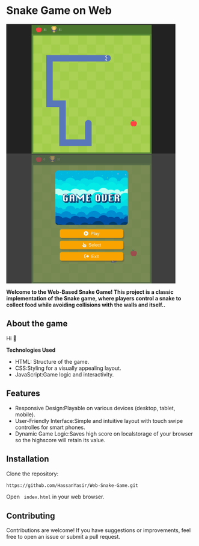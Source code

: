 # Snake Game on Web
<span>
<img src='https://raw.githubusercontent.com/HassanYasir/Web-Snake-Game/refs/heads/main/img/Readme%20content/Game_preview.png' alt='game-view' width='450'  align='center'/>
<img src='https://raw.githubusercontent.com/HassanYasir/Web-Snake-Game/refs/heads/main/img/Readme%20content/Game_ending.png' alt='game-view' width='450'  align='center'/>
</span>



**Welcome to the Web-Based Snake Game! This project is a classic implementation of the Snake game, where players control a snake to collect food while avoiding collisions with the walls and itself..**

## About the game

Hi 👋  

__Technologies Used__

* HTML: Structure of the game.
* CSS:Styling for a visually appealing layout.
* JavaScript:Game logic and interactivity.


## Features

* Responsive Design:Playable on various devices (desktop, tablet, mobile).
* User-Friendly Interface:Simple and intuitive layout with touch swipe controlles for smart phones.
* Dynamic Game Logic:Saves high score on localstorage of your browser so the highscore will retain its value.

## Installation

Clone the repository:

```bash
https://github.com/HassanYasir/Web-Snake-Game.git
```

Open  ` index.html` in your web browser.

## Contributing

Contributions are welcome! If you have suggestions or improvements, feel free to open an issue or submit a pull request.